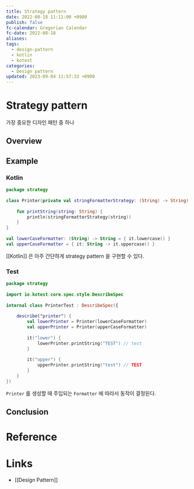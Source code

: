 ```yaml
---
title: Strategy pattern
date: 2022-08-18 11:11:00 +0900
publish: false
fc-calendar: Gregorian Calendar
fc-date: 2022-08-18
aliases: 
tags:
  - design-pattern
  - kotlin
  - kotest
categories:
  - Design pattern
updated: 2023-09-04 11:57:33 +0900
---
```


# Strategy pattern

가장 중요한 디자인 패턴 중 하나

## Overview

## Example

### Kotlin

```kotlin
package strategy  
  
class Printer(private val stringFormatterStrategy: (String) -> String) {  
  
    fun printString(string: String) {  
        println(stringFormatterStrategy(string))  
    }
}  
  
val lowerCaseFormatter: (String) -> String = { it.lowercase() }  
val upperCaseFormatter = { it: String -> it.uppercase() }
```

[[Kotlin]] 은 아주 간단하게 strategy pattern 을 구현할 수 있다. 

### Test

```kotlin
package strategy  
  
import io.kotest.core.spec.style.DescribeSpec  
  
internal class PrinterTest : DescribeSpec({  
  
    describe("printer") {  
        val lowerPrinter = Printer(lowerCaseFormatter)  
        val upperPrinter = Printer(upperCaseFormatter)  
  
        it("lower") {  
            lowerPrinter.printString("TEST") // test 
        }  
  
        it("upper") {  
            upperPrinter.printString("test") // TEST 
        }  
    }
})
```

`Printer` 를 생성할 때 주입되는 `Formatter` 에 따라서 동작이 결정된다.

## Conclusion

# Reference

# Links

- [[Design Pattern]]
